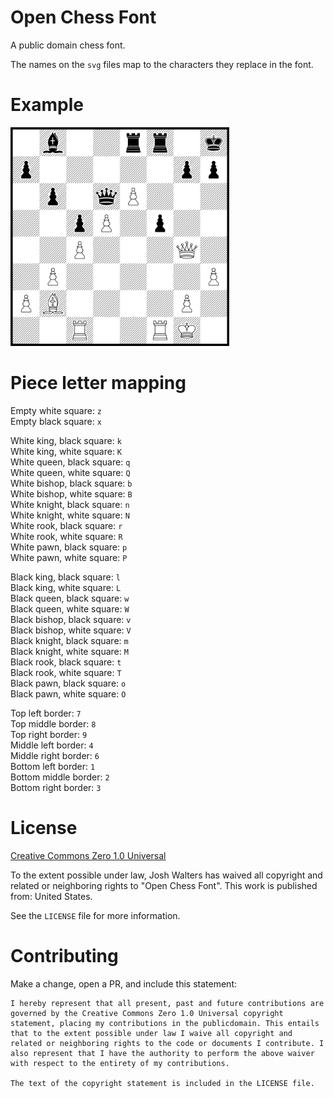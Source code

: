 # Open Chess Font

A public domain chess font.

The names on the `svg` files map to the characters they replace in the font.

# Example

<img src="https://raw.githubusercontent.com/joshwalters/open-chess-font/master/example_board.png" width="350">

# Piece letter mapping

Empty white square: `z`  
Empty black square: `x`  

White king, black square: `k`  
White king, white square: `K`  
White queen, black square: `q`  
White queen, white square: `Q`  
White bishop, black square: `b`  
White bishop, white square: `B`  
White knight, black square: `n`  
White knight, white square: `N`  
White rook, black square: `r`  
White rook, white square: `R`  
White pawn, black square: `p`  
White pawn, white square: `P`  

Black king, black square: `l`  
Black king, white square: `L`  
Black queen, black square: `w`  
Black queen, white square: `W`  
Black bishop, black square: `v`  
Black bishop, white square: `V`  
Black knight, black square: `m`  
Black knight, white square: `M`  
Black rook, black square: `t`  
Black rook, white square: `T`  
Black pawn, black square: `o`  
Black pawn, white square: `O`  

Top left border: `7`  
Top middle border: `8`  
Top right border: `9`  
Middle left border: `4`  
Middle right border: `6`  
Bottom left border: `1`  
Bottom middle border: `2`  
Bottom right border: `3`  

# License

[Creative Commons Zero 1.0 Universal](https://creativecommons.org/publicdomain/zero/1.0/)

To the extent possible under law, Josh Walters has waived all copyright and related or neighboring rights to "Open Chess Font". This work is published from: United States.

See the `LICENSE` file for more information.

# Contributing

Make a change, open a PR, and include this statement:

```
I hereby represent that all present, past and future contributions are governed by the Creative Commons Zero 1.0 Universal copyright statement, placing my contributions in the publicdomain. This entails that to the extent possible under law I waive all copyright and related or neighboring rights to the code or documents I contribute. I also represent that I have the authority to perform the above waiver with respect to the entirety of my contributions.

The text of the copyright statement is included in the LICENSE file.
```
